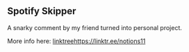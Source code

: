 ## Spotify Skipper
A snarky comment by my friend turned into personal project.

More info here: [linktree](https://linktr.ee/notions11)https://linktr.ee/notions11
